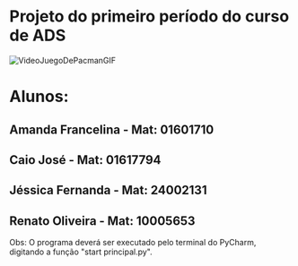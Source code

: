 # Projeto do primeiro período do curso de ADS

![VideoJuegoDePacmanGIF](https://github.com/rentsoo/pacman/assets/131482482/da11d772-0b6f-420c-b5ba-83216ea02fd2)

# Alunos:

## Amanda Francelina - Mat: 01601710
## Caio José - Mat: 01617794
## Jéssica Fernanda - Mat: 24002131
## Renato Oliveira - Mat: 10005653

Obs: O programa deverá ser executado pelo terminal do PyCharm, digitando a função "start principal.py".
